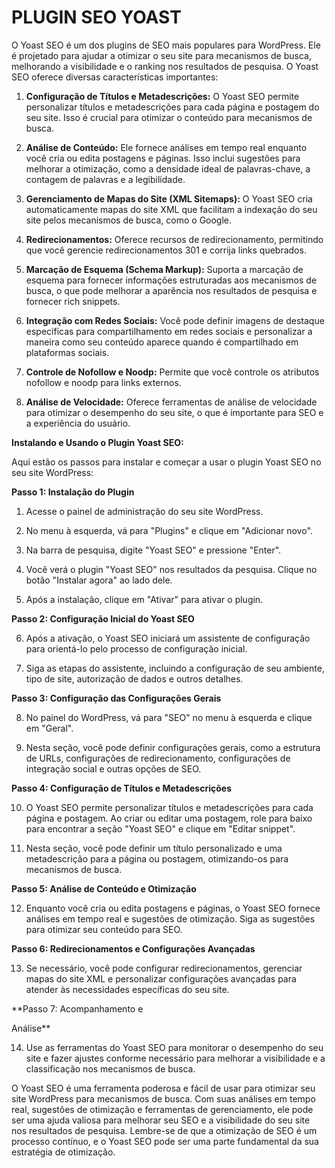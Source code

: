 # PLUGIN SEO YOAST
O Yoast SEO é um dos plugins de SEO mais populares para WordPress. Ele é projetado para ajudar a otimizar o seu site para mecanismos de busca, melhorando a visibilidade e o ranking nos resultados de pesquisa. O Yoast SEO oferece diversas características importantes:

1. **Configuração de Títulos e Metadescrições:** O Yoast SEO permite personalizar títulos e metadescrições para cada página e postagem do seu site. Isso é crucial para otimizar o conteúdo para mecanismos de busca.

2. **Análise de Conteúdo:** Ele fornece análises em tempo real enquanto você cria ou edita postagens e páginas. Isso inclui sugestões para melhorar a otimização, como a densidade ideal de palavras-chave, a contagem de palavras e a legibilidade.

3. **Gerenciamento de Mapas do Site (XML Sitemaps):** O Yoast SEO cria automaticamente mapas do site XML que facilitam a indexação do seu site pelos mecanismos de busca, como o Google.

4. **Redirecionamentos:** Oferece recursos de redirecionamento, permitindo que você gerencie redirecionamentos 301 e corrija links quebrados.

5. **Marcação de Esquema (Schema Markup):** Suporta a marcação de esquema para fornecer informações estruturadas aos mecanismos de busca, o que pode melhorar a aparência nos resultados de pesquisa e fornecer rich snippets.

6. **Integração com Redes Sociais:** Você pode definir imagens de destaque específicas para compartilhamento em redes sociais e personalizar a maneira como seu conteúdo aparece quando é compartilhado em plataformas sociais.

7. **Controle de Nofollow e Noodp:** Permite que você controle os atributos nofollow e noodp para links externos.

8. **Análise de Velocidade:** Oferece ferramentas de análise de velocidade para otimizar o desempenho do seu site, o que é importante para SEO e a experiência do usuário.

**Instalando e Usando o Plugin Yoast SEO:**

Aqui estão os passos para instalar e começar a usar o plugin Yoast SEO no seu site WordPress:

**Passo 1: Instalação do Plugin**

1. Acesse o painel de administração do seu site WordPress.

2. No menu à esquerda, vá para "Plugins" e clique em "Adicionar novo".

3. Na barra de pesquisa, digite "Yoast SEO" e pressione "Enter".

4. Você verá o plugin "Yoast SEO" nos resultados da pesquisa. Clique no botão "Instalar agora" ao lado dele.

5. Após a instalação, clique em "Ativar" para ativar o plugin.

**Passo 2: Configuração Inicial do Yoast SEO**

6. Após a ativação, o Yoast SEO iniciará um assistente de configuração para orientá-lo pelo processo de configuração inicial.

7. Siga as etapas do assistente, incluindo a configuração de seu ambiente, tipo de site, autorização de dados e outros detalhes.

**Passo 3: Configuração das Configurações Gerais**

8. No painel do WordPress, vá para "SEO" no menu à esquerda e clique em "Geral".

9. Nesta seção, você pode definir configurações gerais, como a estrutura de URLs, configurações de redirecionamento, configurações de integração social e outras opções de SEO.

**Passo 4: Configuração de Títulos e Metadescrições**

10. O Yoast SEO permite personalizar títulos e metadescrições para cada página e postagem. Ao criar ou editar uma postagem, role para baixo para encontrar a seção "Yoast SEO" e clique em "Editar snippet".

11. Nesta seção, você pode definir um título personalizado e uma metadescrição para a página ou postagem, otimizando-os para mecanismos de busca.

**Passo 5: Análise de Conteúdo e Otimização**

12. Enquanto você cria ou edita postagens e páginas, o Yoast SEO fornece análises em tempo real e sugestões de otimização. Siga as sugestões para otimizar seu conteúdo para SEO.

**Passo 6: Redirecionamentos e Configurações Avançadas**

13. Se necessário, você pode configurar redirecionamentos, gerenciar mapas do site XML e personalizar configurações avançadas para atender às necessidades específicas do seu site.

**Passo 7: Acompanhamento e

 Análise**

14. Use as ferramentas do Yoast SEO para monitorar o desempenho do seu site e fazer ajustes conforme necessário para melhorar a visibilidade e a classificação nos mecanismos de busca.

O Yoast SEO é uma ferramenta poderosa e fácil de usar para otimizar seu site WordPress para mecanismos de busca. Com suas análises em tempo real, sugestões de otimização e ferramentas de gerenciamento, ele pode ser uma ajuda valiosa para melhorar seu SEO e a visibilidade do seu site nos resultados de pesquisa. Lembre-se de que a otimização de SEO é um processo contínuo, e o Yoast SEO pode ser uma parte fundamental da sua estratégia de otimização.